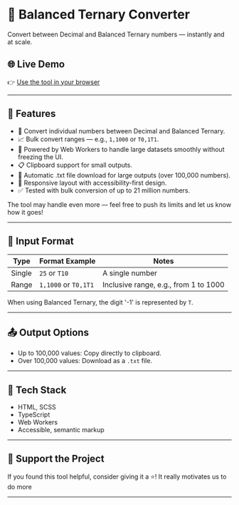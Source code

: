 <meta name="description" content="Decimal ↔ Balanced Ternary Converter" />

# 🔁 Balanced Ternary Converter

Convert between Decimal and Balanced Ternary numbers — instantly and at scale.

## 🌐 Live Demo

👉 [Use the tool in your browser](https://vbprodev.github.io/decimal-and-balanced-ternary-converter/)

---

## 🧮 Features

- 🔢 Convert individual numbers between Decimal and Balanced Ternary.
- 📈 Bulk convert ranges — e.g., `1,1000` or `T0,1T1`.
- 🧵 Powered by Web Workers to handle large datasets smoothly without freezing the UI.
- 📋 Clipboard support for small outputs.
- 📄 Automatic .txt file download for large outputs (over 100,000 numbers).
- 📱 Responsive layout with accessibility-first design.
- ✅ Tested with bulk conversion of up to 21 million numbers.
  
The tool may handle even more — feel free to push its limits and let us know how it goes!

---

## 🧾 Input Format

| Type      | Format Example   | Notes                                      |
|-----------|------------------|--------------------------------------------|
| Single    | `25` or `T10`     | A single number                            |
| Range     | `1,1000` or `T0,1T1` | Inclusive range, e.g., from 1 to 1000     |

When using Balanced Ternary, the digit '-1' is represented by `T`.

---

## 📤 Output Options

- Up to 100,000 values: Copy directly to clipboard.
- Over 100,000 values: Download as a `.txt` file.

---

## 🚀 Tech Stack

- HTML, SCSS
- TypeScript
- Web Workers
- Accessible, semantic markup

---

## 🌟 Support the Project

If you found this tool helpful, consider giving it a ⭐! It really motivates us to do more

---
